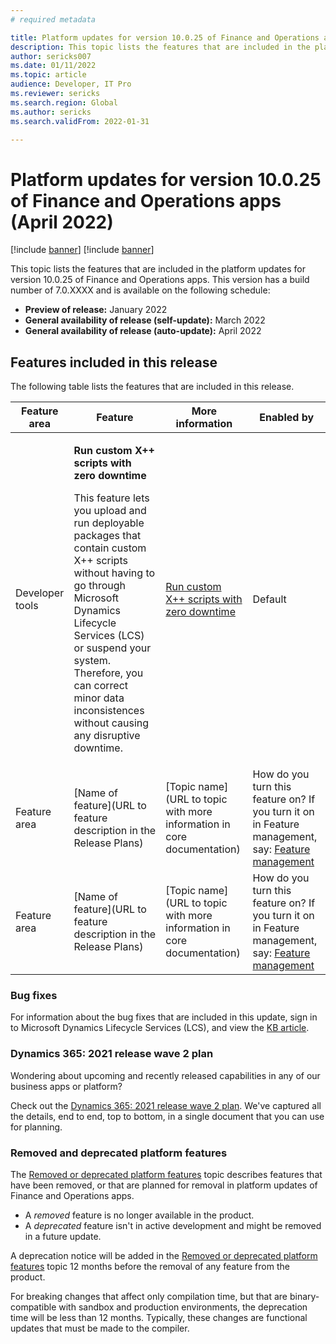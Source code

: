 ```yaml
---
# required metadata

title: Platform updates for version 10.0.25 of Finance and Operations apps (April 2022)
description: This topic lists the features that are included in the platform updates for version 10.0.25 of Finance and Operations apps.
author: sericks007
ms.date: 01/11/2022
ms.topic: article
audience: Developer, IT Pro
ms.reviewer: sericks
ms.search.region: Global
ms.author: sericks
ms.search.validFrom: 2022-01-31

---
```

# Platform updates for version 10.0.25 of Finance and Operations apps (April 2022)

[!include [banner](../includes/banner.md)]
[!include [banner](../includes/preview-banner.md)]

This topic lists the features that are included in the platform updates for version 10.0.25 of Finance and Operations apps. This version has a build number of 7.0.XXXX and is available on the following schedule:

- **Preview of release:** January 2022
- **General availability of release (self-update):** March 2022
- **General availability of release (auto-update):** April 2022

## Features included in this release

The following table lists the features that are included in this release.

| Feature area    | Feature | More information | Enabled by |
|-----------------|---------|------------------|---------------------------|
| Developer tools  | <p>**Run custom X++ scripts with zero downtime**</p><p>This feature lets you upload and run deployable packages that contain custom X++ scripts without having to go through Microsoft Dynamics Lifecycle Services (LCS) or suspend your system. Therefore, you can correct minor data inconsistences without causing any disruptive downtime.</p> | [Run custom X++ scripts with zero downtime](../deployment/organization-administration/run-custom-scripts.md)  | Default |
|Feature area  | [Name of feature](URL to feature description in the Release Plans)  | [Topic name](URL to topic with more information in core documentation)  | How do you turn this feature on? If you turn it on in Feature management, say: [Feature management](../../fin-ops/get-started/feature-management/feature-management-overview.md)  |
| Feature area  | [Name of feature](URL to feature description in the Release Plans)  | [Topic name](URL to topic with more information in core documentation)  | How do you turn this feature on? If you turn it on in Feature management, say: [Feature management](../../fin-ops/get-started/feature-management/feature-management-overview.md)   |

### Bug fixes

For information about the bug fixes that are included in this update, sign in to Microsoft Dynamics Lifecycle Services (LCS), and view the [KB article](https://lcs.dynamics.com/).

### Dynamics 365: 2021 release wave 2 plan

Wondering about upcoming and recently released capabilities in any of our business apps or platform?

Check out the [Dynamics 365: 2021 release wave 2 plan](/dynamics365-release-plan/2021wave2/). We've captured all the details, end to end, top to bottom, in a single document that you can use for planning.

### Removed and deprecated platform features

The [Removed or deprecated platform features](removed-deprecated-features-platform-updates.md) topic describes features that have been removed, or that are planned for removal in platform updates of Finance and Operations apps.

- A *removed* feature is no longer available in the product.
- A *deprecated* feature isn't in active development and might be removed in a future update.

A deprecation notice will be added in the [Removed or deprecated platform features](removed-deprecated-features-platform-updates.md) topic 12 months before the removal of any feature from the product.

For breaking changes that affect only compilation time, but that are binary-compatible with sandbox and production environments, the deprecation time will be less than 12 months. Typically, these changes are functional updates that must be made to the compiler.
